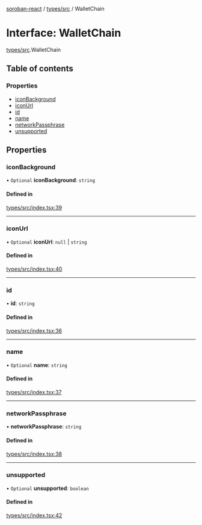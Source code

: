 [soroban-react](../README.md) / [types/src](../modules/types_src.md) / WalletChain

# Interface: WalletChain

[types/src](../modules/types_src.md).WalletChain

## Table of contents

### Properties

- [iconBackground](types_src.WalletChain.md#iconbackground)
- [iconUrl](types_src.WalletChain.md#iconurl)
- [id](types_src.WalletChain.md#id)
- [name](types_src.WalletChain.md#name)
- [networkPassphrase](types_src.WalletChain.md#networkpassphrase)
- [unsupported](types_src.WalletChain.md#unsupported)

## Properties

### iconBackground

• `Optional` **iconBackground**: `string`

#### Defined in

[types/src/index.tsx:39](https://github.com/esteblock/soroban-react/blob/041a6c6/packages/types/src/index.tsx#L39)

___

### iconUrl

• `Optional` **iconUrl**: ``null`` \| `string`

#### Defined in

[types/src/index.tsx:40](https://github.com/esteblock/soroban-react/blob/041a6c6/packages/types/src/index.tsx#L40)

___

### id

• **id**: `string`

#### Defined in

[types/src/index.tsx:36](https://github.com/esteblock/soroban-react/blob/041a6c6/packages/types/src/index.tsx#L36)

___

### name

• `Optional` **name**: `string`

#### Defined in

[types/src/index.tsx:37](https://github.com/esteblock/soroban-react/blob/041a6c6/packages/types/src/index.tsx#L37)

___

### networkPassphrase

• **networkPassphrase**: `string`

#### Defined in

[types/src/index.tsx:38](https://github.com/esteblock/soroban-react/blob/041a6c6/packages/types/src/index.tsx#L38)

___

### unsupported

• `Optional` **unsupported**: `boolean`

#### Defined in

[types/src/index.tsx:42](https://github.com/esteblock/soroban-react/blob/041a6c6/packages/types/src/index.tsx#L42)
